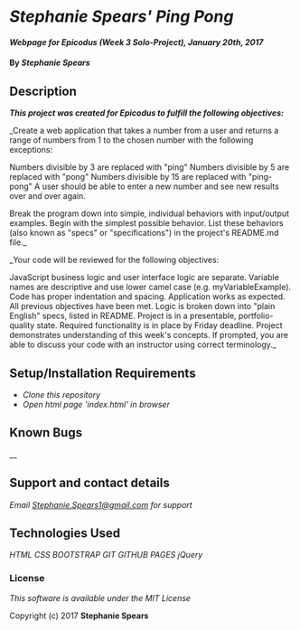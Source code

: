 # _Stephanie Spears' Ping Pong_

#### _Webpage for Epicodus (Week 3 Solo-Project), January 20th, 2017_

#### By _**Stephanie Spears**_

## Description

  _**This project was created for Epicodus to fulfill the following objectives:**_

_Create a web application that takes a number from a user and returns a range of numbers from 1 to the chosen number with the following exceptions:

Numbers divisible by 3 are replaced with "ping"
Numbers divisible by 5 are replaced with "pong"
Numbers divisible by 15 are replaced with "ping-pong"
A user should be able to enter a new number and see new results over and over again.

Break the program down into simple, individual behaviors with input/output examples. Begin with the simplest possible behavior. List these behaviors (also known as "specs" or "specifications") in the project's README.md file._

_Your code will be reviewed for the following objectives:

JavaScript business logic and user interface logic are separate.
Variable names are descriptive and use lower camel case (e.g. myVariableExample).
Code has proper indentation and spacing.
Application works as expected.
All previous objectives have been met.
Logic is broken down into "plain English" specs, listed in README.
Project is in a presentable, portfolio-quality state.
Required functionality is in place by Friday deadline.
Project demonstrates understanding of this week's concepts. If prompted, you are able to discuss your code with an instructor using correct terminology._


## Setup/Installation Requirements


* _Clone this repository_
* _Open html page 'index.html' in browser_


## Known Bugs

__

## Support and contact details

_Email Stephanie.Spears1@gmail.com for support_

## Technologies Used

_HTML_
_CSS_
_BOOTSTRAP_
_GIT_
_GITHUB PAGES_
_jQuery_

### License

*This software is available under the MIT License*

Copyright (c) 2017 **Stephanie Spears**
